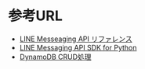 # 参考URL
- [LINE Messeaging API リファレンス](https://developers.line.biz/ja/reference/messaging-api/)
- [LINE Messaging API SDK for Python](https://github.com/line/line-bot-sdk-python)
- [DynamoDB CRUD処理](https://docs.aws.amazon.com/ja_jp/amazondynamodb/latest/developerguide/GettingStarted.Python.03.html#GettingStarted.Python.03.03)